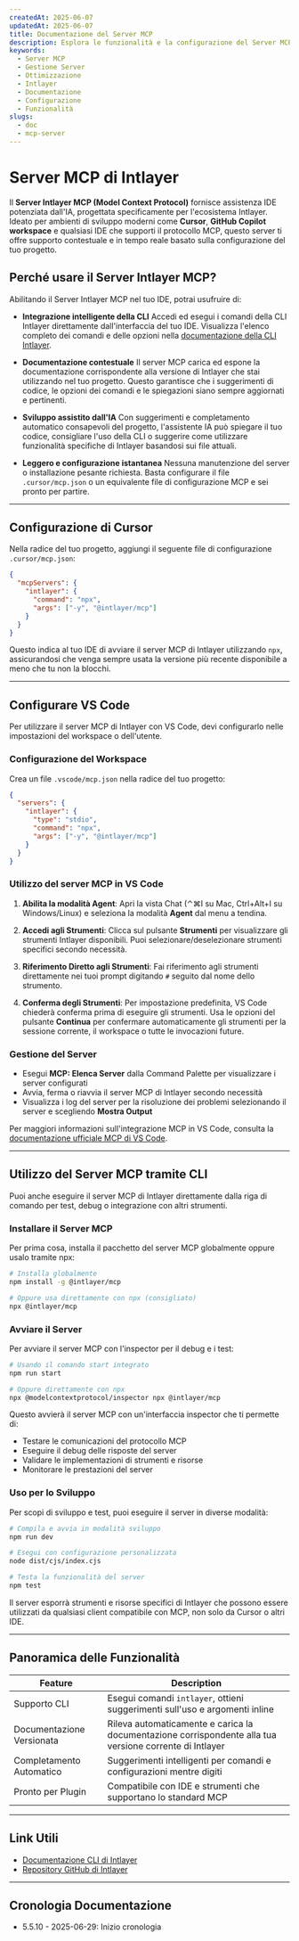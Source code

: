 ```yaml
---
createdAt: 2025-06-07
updatedAt: 2025-06-07
title: Documentazione del Server MCP
description: Esplora le funzionalità e la configurazione del Server MCP per ottimizzare la gestione e le operazioni del tuo server.
keywords:
  - Server MCP
  - Gestione Server
  - Ottimizzazione
  - Intlayer
  - Documentazione
  - Configurazione
  - Funzionalità
slugs:
  - doc
  - mcp-server
---
```


# Server MCP di Intlayer

Il **Server Intlayer MCP (Model Context Protocol)** fornisce assistenza IDE potenziata dall'IA, progettata specificamente per l'ecosistema Intlayer. Ideato per ambienti di sviluppo moderni come **Cursor**, **GitHub Copilot workspace** e qualsiasi IDE che supporti il protocollo MCP, questo server ti offre supporto contestuale e in tempo reale basato sulla configurazione del tuo progetto.

## Perché usare il Server Intlayer MCP?

Abilitando il Server Intlayer MCP nel tuo IDE, potrai usufruire di:

- **Integrazione intelligente della CLI**
  Accedi ed esegui i comandi della CLI Intlayer direttamente dall'interfaccia del tuo IDE. Visualizza l'elenco completo dei comandi e delle opzioni nella [documentazione della CLI Intlayer](https://github.com/aymericzip/intlayer/blob/main/docs/docs/it/intlayer_cli.md).

- **Documentazione contestuale**
  Il server MCP carica ed espone la documentazione corrispondente alla versione di Intlayer che stai utilizzando nel tuo progetto. Questo garantisce che i suggerimenti di codice, le opzioni dei comandi e le spiegazioni siano sempre aggiornati e pertinenti.

- **Sviluppo assistito dall'IA**
  Con suggerimenti e completamento automatico consapevoli del progetto, l'assistente IA può spiegare il tuo codice, consigliare l'uso della CLI o suggerire come utilizzare funzionalità specifiche di Intlayer basandosi sui file attuali.

- **Leggero e configurazione istantanea**
  Nessuna manutenzione del server o installazione pesante richiesta. Basta configurare il file `.cursor/mcp.json` o un equivalente file di configurazione MCP e sei pronto per partire.

---

## Configurazione di Cursor

Nella radice del tuo progetto, aggiungi il seguente file di configurazione `.cursor/mcp.json`:

```json
{
  "mcpServers": {
    "intlayer": {
      "command": "npx",
      "args": ["-y", "@intlayer/mcp"]
    }
  }
}
```

Questo indica al tuo IDE di avviare il server MCP di Intlayer utilizzando `npx`, assicurandosi che venga sempre usata la versione più recente disponibile a meno che tu non la blocchi.

---

## Configurare VS Code

Per utilizzare il server MCP di Intlayer con VS Code, devi configurarlo nelle impostazioni del workspace o dell'utente.

### Configurazione del Workspace

Crea un file `.vscode/mcp.json` nella radice del tuo progetto:

```json
{
  "servers": {
    "intlayer": {
      "type": "stdio",
      "command": "npx",
      "args": ["-y", "@intlayer/mcp"]
    }
  }
}
```

### Utilizzo del server MCP in VS Code

1. **Abilita la modalità Agent**: Apri la vista Chat (⌃⌘I su Mac, Ctrl+Alt+I su Windows/Linux) e seleziona la modalità **Agent** dal menu a tendina.

2. **Accedi agli Strumenti**: Clicca sul pulsante **Strumenti** per visualizzare gli strumenti Intlayer disponibili. Puoi selezionare/deselezionare strumenti specifici secondo necessità.

3. **Riferimento Diretto agli Strumenti**: Fai riferimento agli strumenti direttamente nei tuoi prompt digitando `#` seguito dal nome dello strumento.

4. **Conferma degli Strumenti**: Per impostazione predefinita, VS Code chiederà conferma prima di eseguire gli strumenti. Usa le opzioni del pulsante **Continua** per confermare automaticamente gli strumenti per la sessione corrente, il workspace o tutte le invocazioni future.

### Gestione del Server

- Esegui **MCP: Elenca Server** dalla Command Palette per visualizzare i server configurati
- Avvia, ferma o riavvia il server MCP di Intlayer secondo necessità
- Visualizza i log del server per la risoluzione dei problemi selezionando il server e scegliendo **Mostra Output**

Per maggiori informazioni sull'integrazione MCP in VS Code, consulta la [documentazione ufficiale MCP di VS Code](https://code.visualstudio.com/docs/copilot/chat/mcp-servers).

---

## Utilizzo del Server MCP tramite CLI

Puoi anche eseguire il server MCP di Intlayer direttamente dalla riga di comando per test, debug o integrazione con altri strumenti.

### Installare il Server MCP

Per prima cosa, installa il pacchetto del server MCP globalmente oppure usalo tramite npx:

```bash
# Installa globalmente
npm install -g @intlayer/mcp

# Oppure usa direttamente con npx (consigliato)
npx @intlayer/mcp
```

### Avviare il Server

Per avviare il server MCP con l'inspector per il debug e i test:

```bash
# Usando il comando start integrato
npm run start

# Oppure direttamente con npx
npx @modelcontextprotocol/inspector npx @intlayer/mcp
```

Questo avvierà il server MCP con un'interfaccia inspector che ti permette di:

- Testare le comunicazioni del protocollo MCP
- Eseguire il debug delle risposte del server
- Validare le implementazioni di strumenti e risorse
- Monitorare le prestazioni del server

### Uso per lo Sviluppo

Per scopi di sviluppo e test, puoi eseguire il server in diverse modalità:

```bash
# Compila e avvia in modalità sviluppo
npm run dev

# Esegui con configurazione personalizzata
node dist/cjs/index.cjs

# Testa la funzionalità del server
npm test
```

Il server esporrà strumenti e risorse specifici di Intlayer che possono essere utilizzati da qualsiasi client compatibile con MCP, non solo da Cursor o altri IDE.

---

## Panoramica delle Funzionalità

| Feature                   | Description                                                                                             |
| ------------------------- | ------------------------------------------------------------------------------------------------------- |
| Supporto CLI              | Esegui comandi `intlayer`, ottieni suggerimenti sull'uso e argomenti inline                             |
| Documentazione Versionata | Rileva automaticamente e carica la documentazione corrispondente alla tua versione corrente di Intlayer |
| Completamento Automatico  | Suggerimenti intelligenti per comandi e configurazioni mentre digiti                                    |
| Pronto per Plugin         | Compatibile con IDE e strumenti che supportano lo standard MCP                                          |

---

## Link Utili

- [Documentazione CLI di Intlayer](https://github.com/aymericzip/intlayer/blob/main/docs/docs/it/intlayer_cli.md)
- [Repository GitHub di Intlayer](https://github.com/aymericzip/intlayer)

---

## Cronologia Documentazione

- 5.5.10 - 2025-06-29: Inizio cronologia
